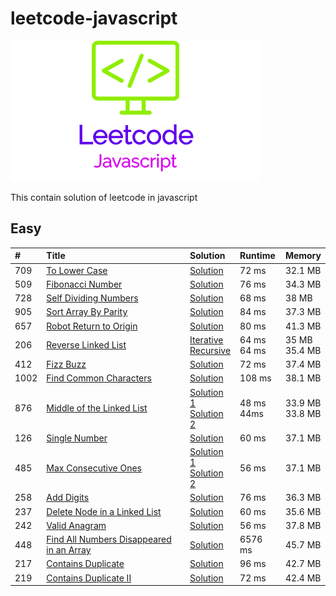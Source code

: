 # leetcode-javascript

![LogoMakr_1PDRDt_1](LogoMakr_1PDRDt_1.png)

This contain solution of leetcode in javascript

## Easy

| #    | Title                                                                                                               | Solution                                                                                       | Runtime          | Memory               |
|:-----|:--------------------------------------------------------------------------------------------------------------------|:-----------------------------------------------------------------------------------------------|:-----------------|:---------------------|
| 709  | [To Lower Case](https://leetcode.com/problems/to-lower-case/)                                                       | [Solution](to_lower_case.js)                                                                   | 72 ms            | 32.1 MB              |
| 509  | [Fibonacci Number](https://leetcode.com/problems/fibonacci-number/)                                                 | [Solution](fibonacci_number.js)                                                                | 76 ms            | 34.3 MB              |
| 728  | [Self Dividing Numbers](https://leetcode.com/problems/self-dividing-numbers/)                                       | [Solution](self_dividing_numbers.js)                                                           | 68 ms            | 38 MB                |
| 905  | [Sort Array By Parity](https://leetcode.com/problems/sort-array-by-parity/)                                         | [Solution](sort_array_by_parity.js)                                                            | 84 ms            | 37.3 MB              |
| 657  | [Robot Return to Origin](https://leetcode.com/problems/robot-return-to-origin/)                                     | [Solution](robot_return_to_origin.js)                                                          | 80 ms            | 41.3 MB              |
| 206  | [Reverse Linked List](https://leetcode.com/problems/reverse-linked-list/)                                           | [Iterative](reverse_linked_list_iterative.js)<br>[Recursive](reverse_linked_list_recursive.js) | 64 ms <br> 64 ms | 35 MB <br> 35.4 MB   |
| 412  | [Fizz Buzz](https://leetcode.com/problems/fizz-buzz/)                                                               | [Solution](fizz_buzz.js)                                                                       | 72 ms            | 37.4 MB              |
| 1002 | [Find Common Characters](https://leetcode.com/problems/find-common-characters/)                                     | [Solution](find_common_characters.js)                                                          | 108 ms           | 38.1 MB              |
| 876  | [Middle of the Linked List](https://leetcode.com/problems/middle-of-the-linked-list/)                               | [Solution 1](middle_of_the_linked_list.js) <br>[Solution 2](middle_of_the_linked_list_2.js)    | 48 ms <br> 44ms  | 33.9 MB <br> 33.8 MB |
| 126  | [Single Number](https://leetcode.com/problems/single-number/)                                                       | [Solution](single_number.js)                                                                   | 60 ms            | 37.1 MB              |
| 485  | [Max Consecutive Ones](https://leetcode.com/problems/max-consecutive-ones/)                                         | [Solution 1](max_consecutive_ones.js)   <br>  [Solution 2](max_consecutive_ones_2.js)          | 56 ms            | 37.1 MB              |
| 258  | [ Add Digits](https://leetcode.com/problems/add-digits/)                                                            | [Solution](add_digits.js)                                                                      | 76 ms            | 36.3 MB              |
| 237  | [Delete Node in a Linked List](https://leetcode.com/problems/delete-node-in-a-linked-list/)                         | [Solution](delete_node_linked_list.js)                                                         | 60 ms            | 35.6 MB              |
| 242  | [Valid Anagram](https://leetcode.com/problems/valid-anagram/)                                                       | [Solution](valid_anagram.js)                                                                   | 56 ms            | 37.8 MB              |
| 448  | [Find All Numbers Disappeared in an Array](https://leetcode.com/problems/find-all-numbers-disappeared-in-an-array/) | [Solution](find_all_numbers_disappeared_in_an_array.js)                                        | 6576 ms          | 45.7 MB              |
| 217  | [Contains Duplicate](https://leetcode.com/problems/contains-duplicate)                                              | [Solution](contains_duplicate.js)                                                              | 96 ms            | 42.7 MB              |
| 219  | [Contains Duplicate II](https://leetcode.com/problems/contains-duplicate-ii/)                                       | [Solution](contains_duplicate_II.js)                                                           | 72 ms            | 42.4 MB              |
